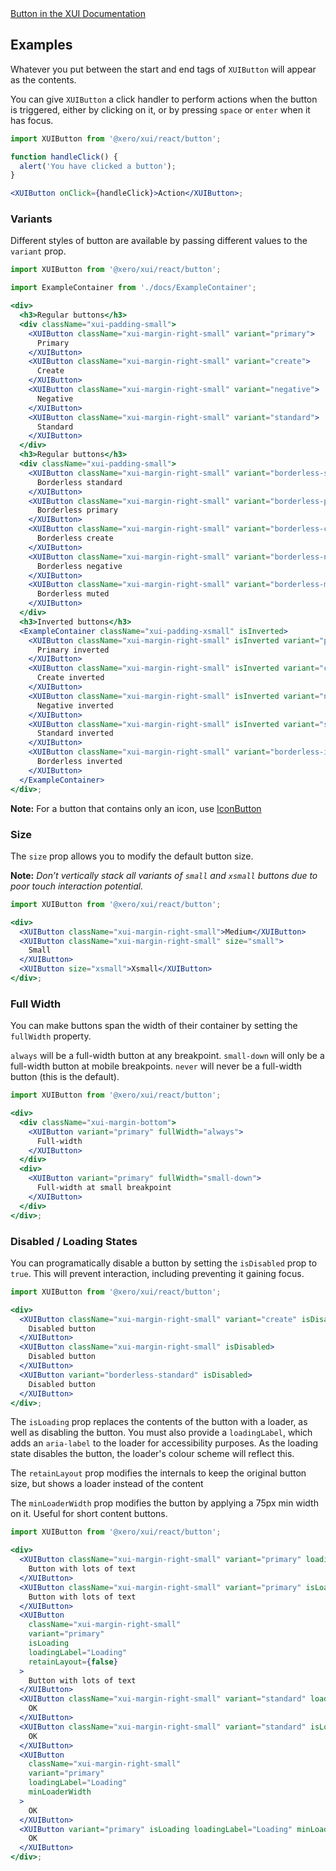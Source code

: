 <div class="xui-margin-vertical">
	<a href="../section-components-controls-button.html" isDocLink>Button in the XUI Documentation</a>
</div>

## Examples

Whatever you put between the start and end tags of `XUIButton` will appear as the contents.

You can give `XUIButton` a click handler to perform actions when the button is triggered, either by clicking on it, or by pressing `space` or `enter` when it has focus.

```jsx harmony
import XUIButton from '@xero/xui/react/button';

function handleClick() {
  alert('You have clicked a button');
}

<XUIButton onClick={handleClick}>Action</XUIButton>;
```

### Variants

Different styles of button are available by passing different values to the `variant` prop.

```jsx harmony
import XUIButton from '@xero/xui/react/button';

import ExampleContainer from './docs/ExampleContainer';

<div>
  <h3>Regular buttons</h3>
  <div className="xui-padding-small">
    <XUIButton className="xui-margin-right-small" variant="primary">
      Primary
    </XUIButton>
    <XUIButton className="xui-margin-right-small" variant="create">
      Create
    </XUIButton>
    <XUIButton className="xui-margin-right-small" variant="negative">
      Negative
    </XUIButton>
    <XUIButton className="xui-margin-right-small" variant="standard">
      Standard
    </XUIButton>
  </div>
  <h3>Regular buttons</h3>
  <div className="xui-padding-small">
    <XUIButton className="xui-margin-right-small" variant="borderless-standard">
      Borderless standard
    </XUIButton>
    <XUIButton className="xui-margin-right-small" variant="borderless-primary">
      Borderless primary
    </XUIButton>
    <XUIButton className="xui-margin-right-small" variant="borderless-create">
      Borderless create
    </XUIButton>
    <XUIButton className="xui-margin-right-small" variant="borderless-negative">
      Borderless negative
    </XUIButton>
    <XUIButton className="xui-margin-right-small" variant="borderless-muted">
      Borderless muted
    </XUIButton>
  </div>
  <h3>Inverted buttons</h3>
  <ExampleContainer className="xui-padding-xsmall" isInverted>
    <XUIButton className="xui-margin-right-small" isInverted variant="primary">
      Primary inverted
    </XUIButton>
    <XUIButton className="xui-margin-right-small" isInverted variant="create">
      Create inverted
    </XUIButton>
    <XUIButton className="xui-margin-right-small" isInverted variant="negative">
      Negative inverted
    </XUIButton>
    <XUIButton className="xui-margin-right-small" isInverted variant="standard">
      Standard inverted
    </XUIButton>
    <XUIButton className="xui-margin-right-small" variant="borderless-inverted">
      Borderless inverted
    </XUIButton>
  </ExampleContainer>
</div>;
```

**Note:** For a button that contains only an icon, use [IconButton](#icon-button)

### Size

The `size` prop allows you to modify the default button size.

**Note:** _Don’t vertically stack all variants of `small` and `xsmall` buttons due to poor touch interaction potential._

```jsx harmony
import XUIButton from '@xero/xui/react/button';

<div>
  <XUIButton className="xui-margin-right-small">Medium</XUIButton>
  <XUIButton className="xui-margin-right-small" size="small">
    Small
  </XUIButton>
  <XUIButton size="xsmall">Xsmall</XUIButton>
</div>;
```

### Full Width

You can make buttons span the width of their container by setting the `fullWidth` property.

`always` will be a full-width button at any breakpoint.
`small-down` will only be a full-width button at mobile breakpoints.
`never` will never be a full-width button (this is the default).

```jsx harmony
import XUIButton from '@xero/xui/react/button';

<div>
  <div className="xui-margin-bottom">
    <XUIButton variant="primary" fullWidth="always">
      Full-width
    </XUIButton>
  </div>
  <div>
    <XUIButton variant="primary" fullWidth="small-down">
      Full-width at small breakpoint
    </XUIButton>
  </div>
</div>;
```

### Disabled / Loading States

You can programatically disable a button by setting the `isDisabled` prop to `true`. This will prevent interaction, including preventing it gaining focus.

```jsx harmony
import XUIButton from '@xero/xui/react/button';

<div>
  <XUIButton className="xui-margin-right-small" variant="create" isDisabled>
    Disabled button
  </XUIButton>
  <XUIButton className="xui-margin-right-small" isDisabled>
    Disabled button
  </XUIButton>
  <XUIButton variant="borderless-standard" isDisabled>
    Disabled button
  </XUIButton>
</div>;
```

The `isLoading` prop replaces the contents of the button with a loader, as well as disabling the button. You must also provide a `loadingLabel`, which adds an `aria-label` to the loader for accessibility purposes. As the loading state disables the button, the loader's colour scheme will reflect this.

The `retainLayout` prop modifies the internals to keep the original button size, but shows a loader instead of the content

The `minLoaderWidth` prop modifies the button by applying a 75px min width on it. Useful for short content buttons.

```jsx harmony
import XUIButton from '@xero/xui/react/button';

<div>
  <XUIButton className="xui-margin-right-small" variant="primary" loadingLabel="Loading">
    Button with lots of text
  </XUIButton>
  <XUIButton className="xui-margin-right-small" variant="primary" isLoading loadingLabel="Loading">
    Button with lots of text
  </XUIButton>
  <XUIButton
    className="xui-margin-right-small"
    variant="primary"
    isLoading
    loadingLabel="Loading"
    retainLayout={false}
  >
    Button with lots of text
  </XUIButton>
  <XUIButton className="xui-margin-right-small" variant="standard" loadingLabel="Loading">
    OK
  </XUIButton>
  <XUIButton className="xui-margin-right-small" variant="standard" isLoading loadingLabel="Loading">
    OK
  </XUIButton>
  <XUIButton
    className="xui-margin-right-small"
    variant="primary"
    loadingLabel="Loading"
    minLoaderWidth
  >
    OK
  </XUIButton>
  <XUIButton variant="primary" isLoading loadingLabel="Loading" minLoaderWidth>
    OK
  </XUIButton>
</div>;
```
